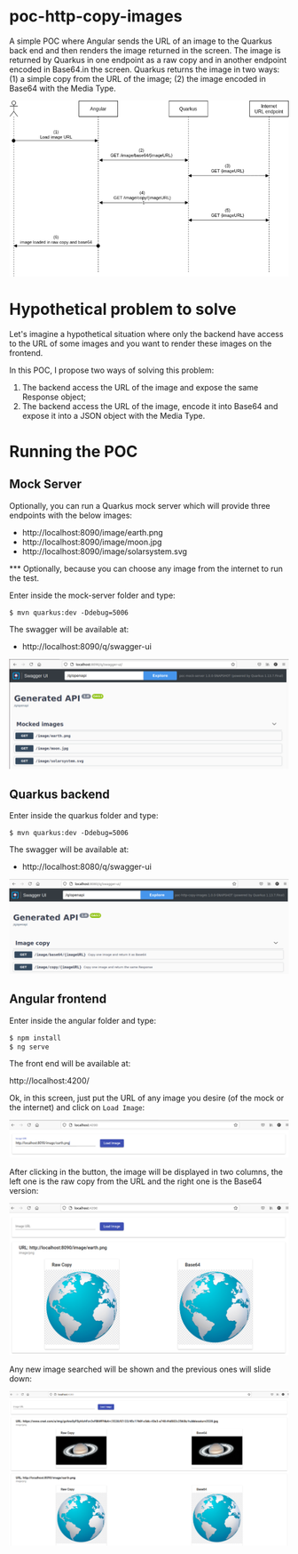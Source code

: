 # poc-http-copy-images

A simple POC where Angular sends the URL of an image to the Quarkus back end and then renders the image returned in the screen. The image is returned by Quarkus in one endpoint as a raw copy and in another endpoint encoded in Base64.in the screen. Quarkus returns the image in two ways: (1) a simple copy from the URL of the image; (2) the image encoded in Base64 with the Media Type.

![image](./docs/images/poc-http-copy-images.png)

# Hypothetical problem to solve

Let's imagine a hypothetical situation where only the backend have access to the URL of some images and you want to render these images on the frontend.

In this POC, I propose two ways of solving this problem:
1. The backend access the URL of the image and expose the same Response object;
2. The backend access the URL of the image, encode it into Base64 and expose it into a JSON object with the Media Type.


# Running the POC

## Mock Server

Optionally, you can run a Quarkus mock server which will provide three endpoints with the below images:
- http://localhost:8090/image/earth.png
- http://localhost:8090/image/moon.jpg
- http://localhost:8090/image/solarsystem.svg

*** Optionally, because you can choose any image from the internet to run the test.

Enter inside the mock-server folder and type:
```
$ mvn quarkus:dev -Ddebug=5006
```

The swagger will be available at:
- http://localhost:8090/q/swagger-ui

![image](./docs/images/mock-server.png)

## Quarkus backend

Enter inside the quarkus folder and type:
```
$ mvn quarkus:dev -Ddebug=5006
```

The swagger will be available at:
- http://localhost:8080/q/swagger-ui

![image](./docs/images/quarkus-backend.png)

## Angular frontend

Enter inside the angular folder and type:
```
$ npm install
$ ng serve
```

The front end will be available at:

http://localhost:4200/

Ok, in this screen, just put the URL of any image you desire (of the mock or the internet) and click on `Load Image`:

![image](./docs/images/angular-put-url.png)

After clicking in the button, the image will be displayed in two columns, the left one is the raw copy from the URL and the right one is the Base64 version:

![image](./docs/images/angular-earth-image.png)

Any new image searched will be shown and the previous ones will slide down:

![image](./docs/images/angular-saturn-image.png)


